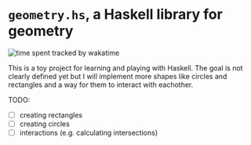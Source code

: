 # `geometry.hs`, a Haskell library for geometry

![time spent tracked by wakatime](https://wakatime.com/badge/user/e7f0d2b2-a369-4ef9-aca6-c58f5ae63a07/project/adc6cfa2-a19e-4b96-af7e-8f5d0a814174.svg?style=for-the-badge)

This is a toy project for learning and playing with Haskell.
The goal is not clearly defined yet but I will implement more shapes like circles and rectangles and a way for them to interact with eachother.

TODO:

- [ ] creating rectangles
- [ ] creating circles
- [ ] interactions (e.g. calculating intersections)
